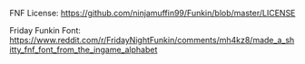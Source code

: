 FNF License: https://github.com/ninjamuffin99/Funkin/blob/master/LICENSE

Friday Funkin Font: https://www.reddit.com/r/FridayNightFunkin/comments/mh4kz8/made_a_shitty_fnf_font_from_the_ingame_alphabet
